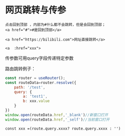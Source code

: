 # 网页跳转与传参

```
点击回到顶部 ，内部为#什么都不会跳转，但是会回到顶部；
<a href="#">#是回到顶部</a>
```

```
<a href="https://bilibili.com">网址直接跳转</a> 
```

```
<a  :href="xxx">
```

传参数可用query字段传递特定参数

路由跳转例子：

```javascript
const router = useRouter();
const routeData=router.resolve({
    path: '/test',
    query: {
        a: 'test1',
        b: xxx.value
    }
})
window.open(routeData.href,'_blank')//新窗口打开
window.open(routeData.href,'_self')//当前窗口打开
```

```
const xxx =(route.query.xxxx? route.query.xxxx : '')
```

